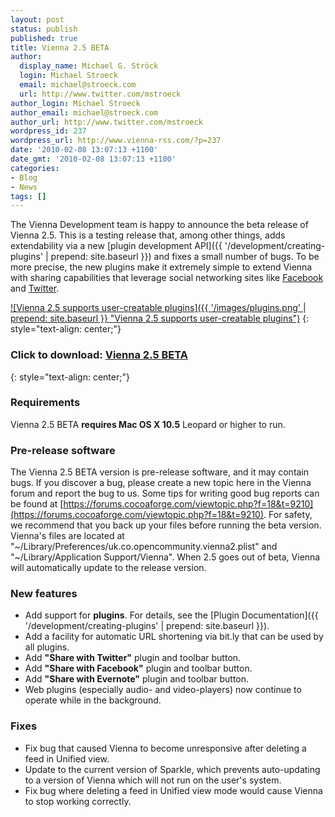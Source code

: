 ```yaml
---
layout: post
status: publish
published: true
title: Vienna 2.5 BETA
author:
  display_name: Michael G. Ströck
  login: Michael Stroeck
  email: michael@stroeck.com
  url: http://www.twitter.com/mstroeck
author_login: Michael Stroeck
author_email: michael@stroeck.com
author_url: http://www.twitter.com/mstroeck
wordpress_id: 237
wordpress_url: http://www.vienna-rss.com/?p=237
date: '2010-02-08 13:07:13 +1100'
date_gmt: '2010-02-08 13:07:13 +1100'
categories:
- Blog
- News
tags: []
---
```

The Vienna Development team is happy to announce the beta release of Vienna 2.5. This is a testing release that, among other things, adds extendability via a new [plugin development API]({{ '/development/creating-plugins' | prepend: site.baseurl }}) and fixes a small number of bugs. To be more precise, the new plugins make it extremely simple to extend Vienna with sharing capabilities that leverage social networking sites like [Facebook](http://www.facebook.com) and [Twitter](http://www.twitter.com/ViennaRSS).

[![Vienna 2.5 supports user-creatable plugins]({{ '/images/plugins.png' | prepend: site.baseurl }} "Vienna 2.5 supports user-creatable plugins")](https://sourceforge.net/projects/vienna-rss/files/TestVersions/2.5.0.2500/Vienna2.5.0.2500-BETA.zip/download)
{: style="text-align: center;"}

### Click to download: [**Vienna 2.5 BETA**](https://sourceforge.net/projects/vienna-rss/files/TestVersions/2.5.0.2500/Vienna2.5.0.2500-BETA.zip/download)
{: style="text-align: center;"}

### Requirements

Vienna 2.5 BETA **requires Mac OS X 10.5** Leopard or higher to run.

### Pre-release software

The Vienna 2.5 BETA version is pre-release software, and it may contain bugs. If you discover a bug, please create a new topic here in the Vienna forum and report the bug to us. Some tips for writing good bug reports can be found at [https://forums.cocoaforge.com/viewtopic.php?f=18&t=9210](https://forums.cocoaforge.com/viewtopic.php?f=18&t=9210). For safety, we recommend that you back up your files before running the beta version. Vienna's files are located at "~/Library/Preferences/uk.co.opencommunity.vienna2.plist" and "~/Library/Application Support/Vienna". When 2.5 goes out of beta, Vienna will automatically update to the release version.

### New features

- Add support for **plugins**. For details, see the [Plugin Documentation]({{ '/development/creating-plugins' | prepend: site.baseurl }}).
- Add a facility for automatic URL shortening via bit.ly that can be used by all plugins.
- Add **"Share with Twitter"** plugin and toolbar button.
- Add **"Share with Facebook"** plugin and toolbar button.
- Add **"Share with Evernote"** plugin and toolbar button.
- Web plugins (especially audio- and video-players) now continue to operate while in the background.

### Fixes

- Fix bug that caused Vienna to become unresponsive after deleting a feed in Unified view.
- Update to the current version of Sparkle, which prevents auto-updating to a version of Vienna which will not run on the user's system.
- Fix bug where deleting a feed in Unified view mode would cause Vienna to stop working correctly.
